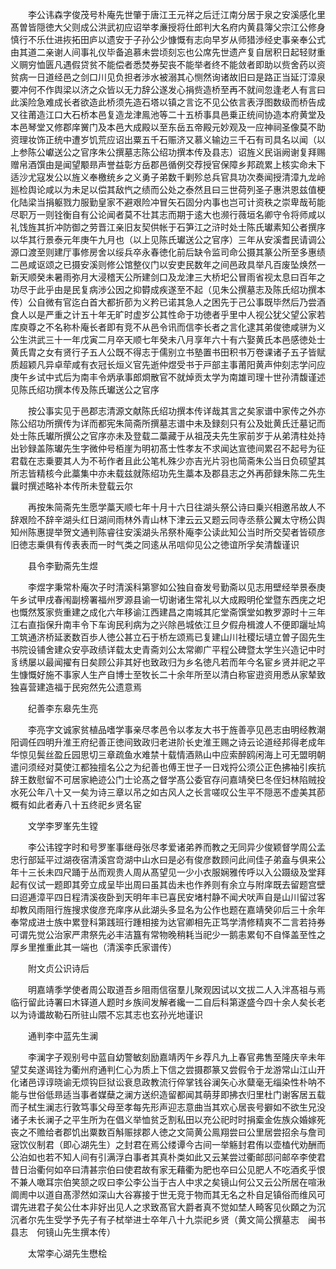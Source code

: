 <!-- { "loadSidebar": true } -->
　　李公讳森字俊茂号朴庵先世肇于唐江王元祥之后迁江南分居于泉之安溪感化里髙曽皆隠徳大父则成公洪武初应诏举孝亷授将仕郎判大名府内黄县簿父宗江公修身慎行不乐仕进拻拓田庐以遗安于子孙公少慷慨有志向早岁从师猎渉经史事亲奉公式由其道二亲谢人间事礼仪毕备追慕未尝顷刻忘也公席先世遗产复自居积日起轻财重义赒穷恤匮凡遇假贷贫不能偿者悉焚券契丧不能举者终不能敛者即助以赀舍药以资贫病一日道经邑之剑口川见负担者渉水被溺其心恻然询诸故旧曰是路正当延汀漳泉要冲何不作舆梁以济之众皆以无力辞公遂发心捐赀造桥至再不就间忽逢老人有言曰此溪险急难成长者欲造此桥须先造石塔以镇之言讫不见公依言表浮图数级而桥告成又往莆造江口大石桥本邑复造龙津鳯池等二十五桥事具邑乗正统间协造本府黄堂及本邑琴堂又修郡庠黉门及本邑大成殿以至东岳五帝殿元妙观及一应神祠圣像莫不助资理妆饰正统中遭岁饥荒应诏出粟五千石赈济又慕义输边三千石有司具名以闻（以上参陈公巘送公之官序朱公撰墓志陈公绍功撰本传及县志）诏旌义民诣阙谢复拜赐赠帛酒馔由是闻望颙昻声誉益彰方岳郡邑循例交荐授官保障乡邦疏累上核实命未下适沙尤寇发公以旌义奉檄统乡之义勇子弟数千剿殄总兵官具功次奏闻授清漳九龙岭廵检舆论咸以为未足以偿其敌忾之绩而公处之泰然且曰三世荷列圣子惠洪恩兹值梗化陆梁当捐躯戮力服勤皇家不避艰险冲冒矢石固分内事也岂可计资秩之崇卑哉茍能尽职万一则铨衡自有公论闻者莫不壮其志而期于逺大也濒行薇垣名卿守令将师咸以礼饯旌其折冲防御之劳晋江亲旧友契供帐于石笋江之浒时处士陈氏瓛素知公者撰序以华其行景泰元年庚午九月也（以上见陈氏瓛送公之官序）三年从安溪耆民请调公源口渡至则建厅事修房舍以绥兵卒永春徳化前后缺令监司命公摄其篆公所至多惠绩二邑咸讴颂之已摄安溪则修公馆整仪门以安吏民数年之间邑政具举凡百废坠焕然一新天顺癸未暑雨弥月大浸稽天公所建剑口及龙津三大桥圯公冒雨省视太息曰百年之功尽于此乎由是民复病渉公因之抑欎成疾遂至不起（见朱公撰墓志及陈氏绍功撰本传）公自微有官迄白首大都折莭为义矜已诺其急人之困先于己公事既毕然后乃尝酒食人以是严重之计五十年无旷时虚岁公其性命于功徳者乎里中人视公犹父望公家若库庾尊之不名称朴庵长者即有竞不从邑令讯而信李长者之言化逮其弟俊徳咸骈为义公生洪武三十一年戊寅二月卒天顺七年癸未八月享年六十有六娶黄氏本邑感徳处士黄氏胄之女有贤行子五人公既不得志于儒别立书塾置书田积书万卷课诸子五子皆赋质超颖凡异卓荦咸有衣冠长烜义官先逝仲煜受书于戸部主事莆阳黄声仲刻志学问应庚午乡试中式后为南丰令炳承事郎烱散官不就焯贡太学为南雄司理十世孙清馥谨述见陈氏绍功撰本传及陈氏瓛送公之官序

　　按公事实见于邑郡志清源文献陈氏绍功撰本传详哉其言之矣家谱中家传之外亦陈公绍功所撰传为详而都宪朱简斋所撰墓志谱中未及録刻只有公及妣黄氏迁墓记而处士陈氏瓛所撰公之官序亦未及登载二藁藏于从祖茂夫先生家前岁于从弟清柱处持出钞録盖陈瓛先生字微仲号栢崖为明初髙士性孝友不求闻达宣徳间累召不起号为征君载在志乗要其人为不茍作者且此公笔札殊少亦吉光片羽也简斋朱公当日负硕望其所志皆精核今此藁集中亦未载兹就陈绍功先生藁本及郡县志之外再莭録朱陈二先生曩时撰述略补本传所未登载云尔

　　再按朱简斋先生愿学藁天顺七年十月十六日往湖头祭公诗曰乗兴相邀吊故人不辞艰险不辞辛湖头红日湖间雨林外青山林下津云云又题云同寺丞蔡公翼太守杨公舆知州陈惠提举贺文通判陈睿往安溪湖头吊祭朴庵李公读此知公当时所交契者皆硕彦旧徳志乗俱有传表表而一时气类之同逺从吊唁仰见公之徳谊所孚矣清馥谨识

　　县令李勤斋先生煜

　　李煜字秉常朴庵次子时清溪科第寥如公独自奋发号勤斋以见志用壁经举景泰庚午乡试甲戌春闱副榜署福州罗源县谕一切谢诸生常礼以大成殿明伦堂暨东西庑之圯也慨然笈家赀重建之成化六年移谕江西建昌之南城其庀堂斋馔堂如教罗源时十三年江右直指保升南丰令下车询民利病为之兴除邑城依江旦夕假舟楫渡人不便即躧址鸠工筑通济桥延袤数百歩人徳公甚立石于桥左颂焉已复建山川社稷坛壝立曽子固先生书院设铺舍建众安亭政绩详载太史青斋刘公太常卿广平程公碑暨太学生兴造记中时豸绣屡以最闻擢有日矣顾公非其好也致政归为乡名徳凡若而年今名宦乡贤并祀之平生慷慨好施不事家人生产自博士至牧长二十余年所至以清白称宦逰资用悉从家辇致独喜营建造福于民宛然先公遗意焉

　　纪善李东皋先生亮

　　李亮字文诚家贫植品嗜学事亲尽孝邑令以孝友大书于旌善亭见邑志由明经教潮阳调任四明升淮王府纪善正徳间致政归老进阶长史淮王赐之诗云论道经邦得老成年华惊见鬓丝盈丘园思切三章疏鱼水难禁十载情酒熟山中应索醉鸥闲海上可无盟明朝遣问须经对莫使江都独擅名公之为纪善也傅王世子一日戏捋公须公正色拂袖引疾抗辞王数慰留不可居家絶迹公门士论髙之督学髙公委官存问嘉靖癸巳冬侄妇林陷贼投水死公年八十又一矣为诗三章以吊之如古风人之长言嗟叹公生平不隠恶不虚美其莭概有如此者寿八十五终祀乡贤名宦

　　文学李罗峯先生镗

　　李公讳镗字时和号罗峯事继母张尽孝爱诸弟养而教之无同异少俊颖督学周公孟忠行部延平过湖夜宿清溪宫竒湖中山水曰是必有俊彦数顾问此间佳子弟盍与俱来公年十三长未四尺踊于丛而观贵人周从髙望见一少小衣服娴雅传呼以入公蹑级及堂拜起有仪试一题即其旁立成呈毕出周曰虽其齿未也作养则有余立与附庠既去留题宫壁曰迢逓漳平四日程清溪夜卧到天明年丰已喜民安堵村静不闻犬吠声自是山川留过客却教风雨阻行旌搜求俊彦充庠序从此湖头多显名为公作也题在嘉靖癸卯后三十余年奉常成进士族中累登科第践班行踵相接为达官卿相先正笃学清修精爽不二言若持券可谓先觉公治家严肃祭先必丰洁簋有常物晚稍耗当祀少一鹅恚累旬不自怿盖至性之厚乡里推重此其一端也（清溪李氏家谱传）

　　附文贞公识诗后

　　明嘉靖季学使者周公取道吾乡阻雨信宿羣儿聚观因试以文拔二人入泮髙祖与焉临行留此诗署曰木铎道人题时乡族间发解者纔一二自后科第遂盛今四十余人矣长老以为诗谶故勒石所驻山隈不忘其志也玄孙光地谨识

　　通判李中蓝先生澜

　　李澜字子观别号中蓝自幼警敏刻励嘉靖丙午乡荐凡九上春官弗售至隆庆辛未年望艾矣遂谒铨为衢州府通判仁心为质上下信之尝摄郡篆又尝假令于龙游常山江山开化诸邑谆谆晓谕无烦钩巨狱讼衰息政教流行倅掌钱谷澜矢心氷糵毫无缁染性朴呐不能与世俗低昻适当事者媒蘖之澜方送织造留都闻其萌芽即拂衣归里杜门谢客居五载而子栻生澜志行敦笃事父母至孝每先形声迎志意曲当其欢心居丧号擗如不欲生兄没诸子未长澜子之平生所为在倡义举恤贫乏割私田以充公祀时时捐槖金佐族众婚嫁死丧之不赡给者郡饥出粟数百斛赈捄郡人徳之文简黄公鳯翔尝曰公里居尝招余与詹司宼饮仪制君（即心湖先生）之封君在焉公缕谭今古间一举觞封君侑以壶榼代劝酬而公泊如也若不知人间有引满浮白事者其真朴类如此又云某尝过衢邮邸问邮卒李使君昔日治衢何如卒曰清甚宗伯曰使君故有家无藉衢为肥也卒曰公见肥人不吃酒炙乎恨不兼人噉耳宗伯笑颔之叹曰李公李公当于古人中求之矣镜山何公又云公所居在喧湫阛阓中以道自髙漻然如深山大谷寡接于世无竞于物而其无名之朴自足镇俗而维风可谓先进君子矣公仕本非好出见人之求致髙官大爵者真不觉如埜人畸客见伙頥之为沉沉者尔先生受学予先子有子栻举进士卒年八十九崇祀乡贤（黄文简公撰墓志　闽书　县志　何镜山先生撰本传）

　　太常李心湖先生懋桧

